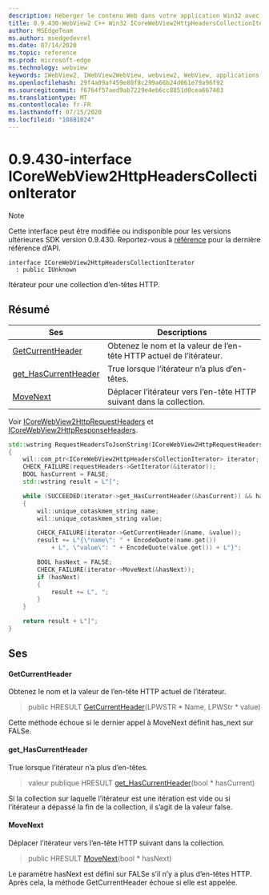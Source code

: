 ```yaml
---
description: Héberger le contenu Web dans votre application Win32 avec le contrôle Microsoft Edge WebView2
title: 0.9.430-WebView2 C++ Win32 ICoreWebView2HttpHeadersCollectionIterator
author: MSEdgeTeam
ms.author: msedgedevrel
ms.date: 07/14/2020
ms.topic: reference
ms.prod: microsoft-edge
ms.technology: webview
keywords: IWebView2, IWebView2WebView, webview2, WebView, applications Win32, Win32, Edge, ICoreWebView2, ICoreWebView2Host, contrôle de navigateur, html Edge
ms.openlocfilehash: 29f4a09af459e80f8c299a66b24d061e79a96f92
ms.sourcegitcommit: f6764f57aed9ab7229e4eb6cc8851d0cea667403
ms.translationtype: MT
ms.contentlocale: fr-FR
ms.lasthandoff: 07/15/2020
ms.locfileid: "10881024"
---
```

# 0.9.430-interface ICoreWebView2HttpHeadersCollectionIterator 

> [!NOTE]
> Cette interface peut être modifiée ou indisponible pour les versions ultérieures SDK version 0.9.430. Reportez-vous à [référence](../../../webview2-api-reference.md) pour la dernière référence d’API.

```
interface ICoreWebView2HttpHeadersCollectionIterator
  : public IUnknown
```

Itérateur pour une collection d’en-têtes HTTP.

## Résumé

 Ses                        | Descriptions
--------------------------------|---------------------------------------------
[GetCurrentHeader](#getcurrentheader) | Obtenez le nom et la valeur de l’en-tête HTTP actuel de l’itérateur.
[get_HasCurrentHeader](#get_hascurrentheader) | True lorsque l’itérateur n’a plus d’en-têtes.
[MoveNext](#movenext) | Déplacer l’itérateur vers l’en-tête HTTP suivant dans la collection.

Voir [ICoreWebView2HttpRequestHeaders](ICoreWebView2HttpRequestHeaders.md) et [ICoreWebView2HttpResponseHeaders](ICoreWebView2HttpResponseHeaders.md). 

```cpp
std::wstring RequestHeadersToJsonString(ICoreWebView2HttpRequestHeaders* requestHeaders)
{
    wil::com_ptr<ICoreWebView2HttpHeadersCollectionIterator> iterator;
    CHECK_FAILURE(requestHeaders->GetIterator(&iterator));
    BOOL hasCurrent = FALSE;
    std::wstring result = L"[";

    while (SUCCEEDED(iterator->get_HasCurrentHeader(&hasCurrent)) && hasCurrent)
    {
        wil::unique_cotaskmem_string name;
        wil::unique_cotaskmem_string value;

        CHECK_FAILURE(iterator->GetCurrentHeader(&name, &value));
        result += L"{\"name\": " + EncodeQuote(name.get())
            + L", \"value\": " + EncodeQuote(value.get()) + L"}";

        BOOL hasNext = FALSE;
        CHECK_FAILURE(iterator->MoveNext(&hasNext));
        if (hasNext)
        {
            result += L", ";
        }
    }

    return result + L"]";
}
```

## Ses

#### GetCurrentHeader 

Obtenez le nom et la valeur de l’en-tête HTTP actuel de l’itérateur.

> public HRESULT [GetCurrentHeader](#getcurrentheader)(LPWSTR * Name, LPWStr * value)

Cette méthode échoue si le dernier appel à MoveNext définit has_next sur FALSe.

#### get_HasCurrentHeader 

True lorsque l’itérateur n’a plus d’en-têtes.

> valeur publique HRESULT [get_HasCurrentHeader](#get_hascurrentheader)(bool * hasCurrent)

Si la collection sur laquelle l’itérateur est une itération est vide ou si l’itérateur a dépassé la fin de la collection, il s’agit de la valeur false.

#### MoveNext 

Déplacer l’itérateur vers l’en-tête HTTP suivant dans la collection.

> public HRESULT [MoveNext](#movenext)(bool * hasNext)

Le paramètre hasNext est défini sur FALSe s’il n’y a plus d’en-têtes HTTP. Après cela, la méthode GetCurrentHeader échoue si elle est appelée.

